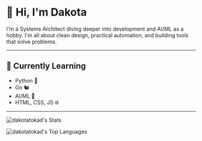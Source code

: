 
# 👋 Hi, I'm Dakota

I'm a Systems Architect diving deeper into development and AI/ML as a hobby. I'm all about clean design, practical automation, and building tools that solve problems.

---

## 🚧 Currently Learning

- Python 🐍
- Go 🐿️
- AI/ML 🤖
- HTML, CSS, JS 🌐

---

![dakotatokad's Stats](https://github-readme-stats.vercel.app/api?username=dakotatokad&theme=tokyonight&show_icons=true&hide_border=false&count_private=true)

![dakotatokad's Top Languages](https://github-readme-stats.vercel.app/api/top-langs/?username=dakotatokad&theme=tokyonight&show_icons=true&hide_border=false&layout=compact)
